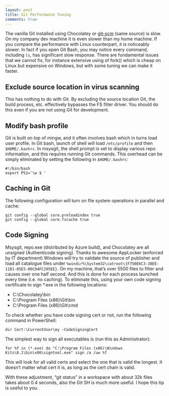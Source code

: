 ```yaml
---
layout: post
title: Git Performance Tuning
comments: true
---
```


The vanilla Git installed using Chocolatey or [git-scm](https://git-scm.com/download/win) (same source) is slow.  On my company dev machine it is even slower than my home machine. If you compare the performance with Linux counterpart, it is noticeably slower. In fact if you open Git Bash, you may notice every command, including ```ls```, has significant slow response. There are fundamental issues that we cannot fix, for instance extensive using of fork() which is cheap on Linux but expensive on Windows, but with some tuning we can make it faster.

## Exclude source location in virus scanning

This has nothing to do with Git. By excluding the source location Git, the build process, etc. effectively bypasses the FS filter driver. You should do this even if you are not using Git for development.

## Modify bash profile

Git is built on top of mingw, and it often involves bash which in turns load user profile. In Git bash, launch of shell
will load ```/etc/profile``` and then ```$HOME/.bashrc```. In msysgit, the shell prompt is set to display various repo
information, and this requires running Git commands. This overhead can be simply eliminated by setting the following in
```$HOME/.bashrc```:

    #!/bin/bash
    export PS1='\w $ '

## Caching in Git

The following configuration will turn on file system operations in parallel and cache:

    git config --global core.preloadindex true
    git config --global core.fscache true

## Code Signing

Msysgit, repo.exe (distributed by Azure build), and Chocolatey are all unsigned (Authenticode signing). Thanks to awesome
AppLocker (enforced by IT department) Windows will try to validate the source of publisher and load all catalogue files
under ```%windir%\System32\catroot\{F750E6C3-38EE-11D1-85E5-00C04FC295EE}```. On my machine, that’s over 5500 files to
filter and causes over one half second. And this is done for each process launched every time (i.e. no caching). To
eliminate this, using your own code signing certificate to sign *.exe in the following locations:

- C:\Chocolatey\bin
- C:\Program Files (x86)\Git\bin
- C:\Program Files (x86)\Git\cmd

To check whether you have code signing cert or not, run the following command in PowerShell:

    dir Cert:\CurrentUser\my -CodeSigningCert

The simplest way to sign all executables is (run this as Administrator):

    for %f in (*.exe) do "C:\Program Files (x86)\Windows Kits\8.1\bin\x86\signtool.exe" sign /a /uw %f

This will look for all valid certs and select the one that is valid the longest. It doesn’t matter what cert it is, as
long as the cert chain is valid.

With these adjustment, “git status” in a workspace with about 32k files takes about 0.4 seconds, also the Git SH is much
more useful. I hope this tip is useful to you.
